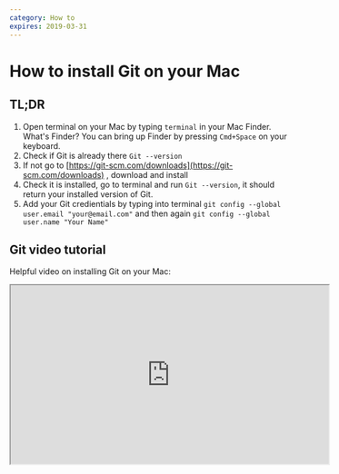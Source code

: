 ```yaml
---
category: How to
expires: 2019-03-31
---
```


# How to install Git on your Mac

## TL;DR
1. Open terminal on your Mac by typing `terminal` in your Mac Finder. What's Finder? You can bring up Finder by pressing `Cmd+Space` on your keyboard.
2. Check if Git is already there `Git --version`
3. If not go to [https://git-scm.com/downloads](https://git-scm.com/downloads) , download and install
4. Check it is installed, go to terminal and run `Git --version`, it should return your installed version of Git.
5. Add your Git credientials by typing into terminal `git config --global user.email "your@email.com"` and then again
`git config --global user.name "Your Name"`


## Git video tutorial
Helpful video on installing Git on your Mac:
<iframe width="560" height="315" src="https://www.youtube.com/embed/sJ4zr0a4GAs" frameborder="12" allow="accelerometer; autoplay; encrypted-media; gyroscope; picture-in-picture" allowfullscreen></iframe>